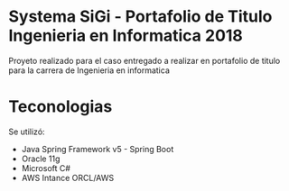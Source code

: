 # Systema SiGi - Portafolio de Titulo Ingenieria en Informatica 2018

Proyeto realizado para el caso entregado a realizar en portafolio de titulo para la carrera de Ingenieria en informatica 


# Teconologias
Se utilizó:
  - Java Spring Framework v5 - Spring Boot
  - Oracle 11g
  - Microsoft C#
  - AWS Intance ORCL/AWS 
